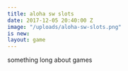 ```yaml
---
title: aloha sw slots
date: 2017-12-05 20:40:00 Z
image: "/uploads/aloha-sw-slots.png"
is new: 
layout: game
---
```


something long about games